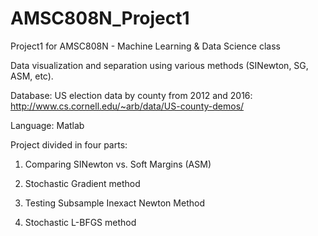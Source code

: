 # AMSC808N_Project1
Project1 for AMSC808N - Machine Learning &amp; Data Science class

Data visualization and separation using various methods (SINewton, SG, ASM, etc).

Database: US election data by county from 2012 and 2016: http://www.cs.cornell.edu/~arb/data/US-county-demos/

Language: Matlab

Project divided in four parts:

1) Comparing SINewton vs. Soft Margins (ASM)

2) Stochastic Gradient method

3) Testing Subsample Inexact Newton Method

4) Stochastic L-BFGS method
